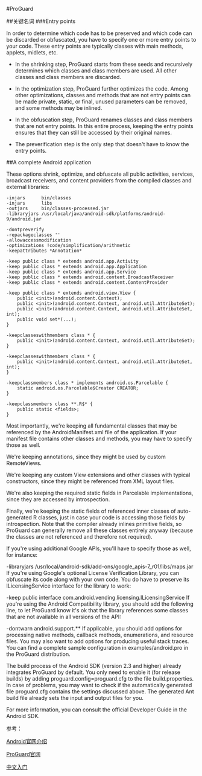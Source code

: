#ProGuard

##关键名词
###Entry points

In order to determine which code has to be preserved and which code can be discarded or obfuscated, you have to specify one or more entry points to your code. These entry points are typically classes with main methods, applets, midlets, etc.

* In the shrinking step, ProGuard starts from these seeds and recursively determines which classes and class members are used. All other classes and class members are discarded.

* In the optimization step, ProGuard further optimizes the code. Among other optimizations, classes and methods that are not entry points can be made private, static, or final, unused parameters can be removed, and some methods may be inlined.
* In the obfuscation step, ProGuard renames classes and class members that are not entry points. In this entire process, keeping the entry points ensures that they can still be accessed by their original names.

* The preverification step is the only step that doesn't have to know the entry points.


##A complete Android application

These options shrink, optimize, and obfuscate all public activities, services, broadcast receivers, and content providers from the compiled classes and external libraries:

	-injars      bin/classes
	-injars      libs
	-outjars     bin/classes-processed.jar
	-libraryjars /usr/local/java/android-sdk/platforms/android-9/android.jar
	
	-dontpreverify
	-repackageclasses ''
	-allowaccessmodification
	-optimizations !code/simplification/arithmetic
	-keepattributes *Annotation*
	
	-keep public class * extends android.app.Activity
	-keep public class * extends android.app.Application
	-keep public class * extends android.app.Service
	-keep public class * extends android.content.BroadcastReceiver
	-keep public class * extends android.content.ContentProvider
	
	-keep public class * extends android.view.View {
	    public <init>(android.content.Context);
	    public <init>(android.content.Context, android.util.AttributeSet);
	    public <init>(android.content.Context, android.util.AttributeSet, int);
	    public void set*(...);
	}
	
	-keepclasseswithmembers class * {
	    public <init>(android.content.Context, android.util.AttributeSet);
	}
	
	-keepclasseswithmembers class * {
	    public <init>(android.content.Context, android.util.AttributeSet, int);
	}
	
	-keepclassmembers class * implements android.os.Parcelable {
	    static android.os.Parcelable$Creator CREATOR;
	}
	
	-keepclassmembers class **.R$* {
	    public static <fields>;
	}
Most importantly, we're keeping all fundamental classes that may be referenced by the AndroidManifest.xml file of the application. If your manifest file contains other classes and methods, you may have to specify those as well.

We're keeping annotations, since they might be used by custom RemoteViews.

We're keeping any custom View extensions and other classes with typical constructors, since they might be referenced from XML layout files.

We're also keeping the required static fields in Parcelable implementations, since they are accessed by introspection.

Finally, we're keeping the static fields of referenced inner classes of auto-generated R classes, just in case your code is accessing those fields by introspection. Note that the compiler already inlines primitive fields, so ProGuard can generally remove all these classes entirely anyway (because the classes are not referenced and therefore not required).

If you're using additional Google APIs, you'll have to specify those as well, for instance:

-libraryjars /usr/local/android-sdk/add-ons/google_apis-7_r01/libs/maps.jar
If you're using Google's optional License Verification Library, you can obfuscate its code along with your own code. You do have to preserve its ILicensingService interface for the library to work:

-keep public interface com.android.vending.licensing.ILicensingService
If you're using the Android Compatibility library, you should add the following line, to let ProGuard know it's ok that the library references some classes that are not available in all versions of the API:

-dontwarn android.support.**
If applicable, you should add options for processing native methods, callback methods, enumerations, and resource files. You may also want to add options for producing useful stack traces. You can find a complete sample configuration in examples/android.pro in the ProGuard distribution.

The build process of the Android SDK (version 2.3 and higher) already integrates ProGuard by default. You only need to enable it (for release builds) by adding proguard.config=proguard.cfg to the file build.properties. In case of problems, you may want to check if the automatically generated file proguard.cfg contains the settings discussed above. The generated Ant build file already sets the input and output files for you.

For more information, you can consult the official Developer Guide in the Android SDK.

参考：

[Android官网介绍](http://developer.android.com/tools/help/proguard.html)

[ProGuard官网](http://stuff.mit.edu/afs/sipb/project/android/sdk/android-sdk-linux/tools/proguard/docs/index.html#manual/introduction.html)

[中文入门](http://lenciel.cn/2012/02/integration-of-proguard-and-maven-in-android-projects/)